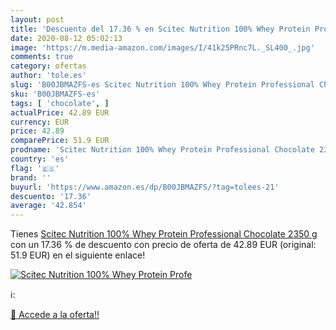 ```yaml
---
layout: post
title: 'Descuento del 17.36 % en Scitec Nutrition 100% Whey Protein Profe'
date: 2020-08-12 05:02:13
image: 'https://m.media-amazon.com/images/I/41k25PRnc7L._SL400_.jpg'
comments: true
category: ofertas
author: 'tole.es'
slug: 'B00JBMAZFS-es Scitec Nutrition 100% Whey Protein Professional Chocolate...'
sku: 'B00JBMAZFS-es'
tags: [ 'chocolate', ]
actualPrice: 42.89 EUR
currency: EUR
price: 42.89
comparePrice: 51.9 EUR
prodname: 'Scitec Nutrition 100% Whey Protein Professional Chocolate 2350 g'
country: 'es'
flag: '🇪🇸'
brand: ''
buyurl: 'https://www.amazon.es/dp/B00JBMAZFS/?tag=tolees-21'
descuento: '17.36'
average: '42.854'
---
```


Tienes [Scitec Nutrition 100% Whey Protein Professional Chocolate 2350 g](https://www.amazon.es/dp/B00JBMAZFS/?tag=tolees-21) con un 17.36 % de descuento con precio de oferta de 42.89 EUR (original: 51.9 EUR) en el siguiente enlace!

[![Scitec Nutrition 100% Whey Protein Profe](https://m.media-amazon.com/images/I/41k25PRnc7L._SL400_.jpg)](https://www.amazon.es/dp/B00JBMAZFS/?tag=tolees-21)

ℹ️:


[🛒 Accede a la oferta!!](https://www.amazon.es/dp/B00JBMAZFS/?tag=tolees-21)
